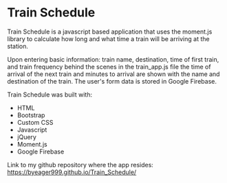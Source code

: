 
# Train Schedule

Train Schedule is a javascript based application that uses the moment.js library to calculate how long and what time a train will be arriving at the station.

Upon entering basic information: train name, destination, time of first train, and train frequency behind the scenes in the train_app.js file the time of arrival of the next train and minutes to arrival are shown with the name and destination of the train.  The user's form data is stored in Google Firebase.  

Train Schedule was built with:
- HTML
- Bootstrap
- Custom CSS
- Javascript
- jQuery
- Moment.js
- Google Firebase

Link to my github repository where the app resides:  https://byeager999.github.io/Train_Schedule/

